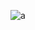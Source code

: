 ![a](https://github.com/AbdullahAlNoman20/Programming-Hero-Assignment-01/assets/130217084/2d90c315-13a4-4a60-bfb3-824d57a0dd5d)
